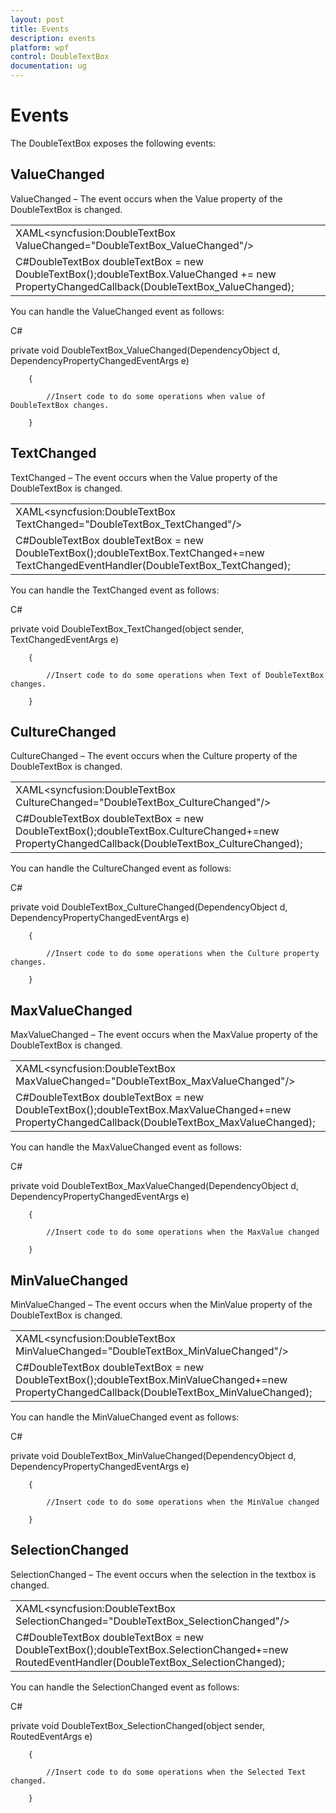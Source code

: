 ```yaml
---
layout: post
title: Events
description: events
platform: wpf
control: DoubleTextBox 
documentation: ug
---
```


# Events

The DoubleTextBox exposes the following events:

## ValueChanged

ValueChanged – The event occurs when the Value property of the DoubleTextBox is changed.



<table>
<tr>
<td>
XAML&lt;syncfusion:DoubleTextBox ValueChanged="DoubleTextBox_ValueChanged"/&gt;</td></tr>
<tr>
<td>
C#DoubleTextBox doubleTextBox = new DoubleTextBox();doubleTextBox.ValueChanged += new PropertyChangedCallback(DoubleTextBox_ValueChanged);</td></tr>
</table>


You can handle the ValueChanged event as follows:



C#



private void DoubleTextBox_ValueChanged(DependencyObject d, DependencyPropertyChangedEventArgs e)

        {

            //Insert code to do some operations when value of DoubleTextBox changes.

        }



## TextChanged

TextChanged – The event occurs when the Value property of the DoubleTextBox is changed.



<table>
<tr>
<td>
XAML&lt;syncfusion:DoubleTextBox TextChanged="DoubleTextBox_TextChanged"/&gt;</td></tr>
<tr>
<td>
C#DoubleTextBox doubleTextBox = new DoubleTextBox();doubleTextBox.TextChanged+=new TextChangedEventHandler(DoubleTextBox_TextChanged);</td></tr>
</table>


You can handle the TextChanged event as follows:



C#



private void DoubleTextBox_TextChanged(object sender, TextChangedEventArgs e)

        {

            //Insert code to do some operations when Text of DoubleTextBox changes.

        }

## CultureChanged

CultureChanged – The event occurs when the Culture property of the DoubleTextBox is changed.



<table>
<tr>
<td>
XAML&lt;syncfusion:DoubleTextBox CultureChanged="DoubleTextBox_CultureChanged"/&gt;</td></tr>
<tr>
<td>
C#DoubleTextBox doubleTextBox = new DoubleTextBox();doubleTextBox.CultureChanged+=new PropertyChangedCallback(DoubleTextBox_CultureChanged);</td></tr>
</table>


You can handle the CultureChanged event as follows:



C#



private void DoubleTextBox_CultureChanged(DependencyObject d, DependencyPropertyChangedEventArgs e)

        {

            //Insert code to do some operations when the Culture property changes.

        }



## MaxValueChanged

MaxValueChanged – The event occurs when the MaxValue property of the DoubleTextBox is changed.



<table>
<tr>
<td>
XAML&lt;syncfusion:DoubleTextBox MaxValueChanged="DoubleTextBox_MaxValueChanged"/&gt;</td></tr>
<tr>
<td>
C#DoubleTextBox doubleTextBox = new DoubleTextBox();doubleTextBox.MaxValueChanged+=new               PropertyChangedCallback(DoubleTextBox_MaxValueChanged);</td></tr>
</table>


You can handle the MaxValueChanged event as follows:



C#



private void DoubleTextBox_MaxValueChanged(DependencyObject d, DependencyPropertyChangedEventArgs e)

        {

            //Insert code to do some operations when the MaxValue changed

        }

## MinValueChanged

MinValueChanged – The event occurs when the MinValue property of the DoubleTextBox is changed.



<table>
<tr>
<td>
XAML&lt;syncfusion:DoubleTextBox MinValueChanged="DoubleTextBox_MinValueChanged"/&gt;</td></tr>
<tr>
<td>
C#DoubleTextBox doubleTextBox = new DoubleTextBox();doubleTextBox.MinValueChanged+=new              PropertyChangedCallback(DoubleTextBox_MinValueChanged);</td></tr>
</table>


You can handle the MinValueChanged event as follows:



C#



private void DoubleTextBox_MinValueChanged(DependencyObject d, DependencyPropertyChangedEventArgs e)

        {

            //Insert code to do some operations when the MinValue changed

        }

## SelectionChanged

SelectionChanged – The event occurs when the selection in the textbox is changed.



<table>
<tr>
<td>
XAML&lt;syncfusion:DoubleTextBox SelectionChanged="DoubleTextBox_SelectionChanged"/&gt;</td></tr>
<tr>
<td>
C#DoubleTextBox doubleTextBox = new DoubleTextBox();doubleTextBox.SelectionChanged+=new RoutedEventHandler(DoubleTextBox_SelectionChanged);</td></tr>
</table>


You can handle the SelectionChanged event as follows:



C#



private void DoubleTextBox_SelectionChanged(object sender, RoutedEventArgs e)

        {

            //Insert code to do some operations when the Selected Text changed.

        }



